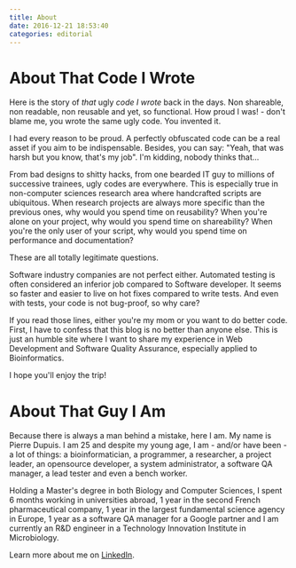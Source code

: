 ```yaml
---
title: About
date: 2016-12-21 18:53:40
categories: editorial
---
```



# About That Code I Wrote

Here is the story of _that_ ugly _code I wrote_ back in the days. Non shareable, non readable, non reusable and yet, so functional. How proud I was! - don't blame me, you wrote the same ugly code. You invented it.

I had every reason to be proud. A perfectly obfuscated code can be a real asset if you aim to be indispensable. Besides, you can say: "Yeah, that was harsh but you know, that's my job". I'm kidding, nobody thinks that...

From bad designs to shitty hacks, from one bearded IT guy to millions of successive trainees, ugly codes are everywhere. This is especially true in non-computer sciences research area where handcrafted scripts are ubiquitous. When research projects are always more specific than the previous ones, why would you spend time on reusability? When you're alone on your project, why would you spend time on shareability? When you're the only user of your script, why would you spend time on performance and documentation?

These are all totally legitimate questions.

Software industry companies are not perfect either. Automated testing is often considered an inferior job compared to Software developer. It seems so faster and easier to live on hot fixes compared to write tests. And even with tests, your code is not bug-proof, so why care?

If you read those lines, either you're my mom or you want to do better code. First, I have to confess that this blog is no better than anyone else. This is just an humble site where I want to share my experience in Web Development and Software Quality Assurance, especially applied to Bioinformatics.

I hope you'll enjoy the trip!



# About That Guy I Am

Because there is always a man behind a mistake, here I am. My name is Pierre Dupuis. I am 25 and despite my young age, I am - and/or have been - a lot of things: a bioinformatician, a programmer, a researcher, a project leader, an opensource developer, a system administrator, a software QA manager, a lead tester and even a bench worker.

Holding a Master's degree in both Biology and Computer Sciences, I spent 6 months working in universities abroad, 1 year in the second French pharmaceutical company, 1 year in the largest fundamental science agency in Europe, 1 year as a software QA manager for a Google partner and I am currently an R&D engineer in a Technology Innovation Institute in Microbiology.

Learn more about me on [LinkedIn](https://fr.linkedin.com/in/pidupuis).
